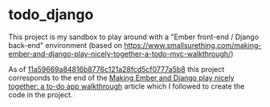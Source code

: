 # todo_django
This project is my sandbox to play around with a "Ember front-end / Django back-end" environment (based on https://www.smallsurething.com/making-ember-and-django-play-nicely-together-a-todo-mvc-walkthrough/) 

As of [11a59669a84816b8776c121a28fcd5cf0777a5b8](https://github.com/shearichard/todo_django/commit/11a59669a84816b8776c121a28fcd5cf0777a5b8) this project corresponds to the end of the  [Making Ember and Django play nicely together: a to-do app walkthrough](https://www.smallsurething.com/making-ember-and-django-play-nicely-together-a-todo-mvc-walkthrough/) article which I followed to create the code in the project.
